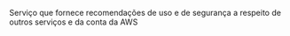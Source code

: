 Serviço que fornece recomendações de uso e de segurança a respeito de outros serviços e da conta da AWS
